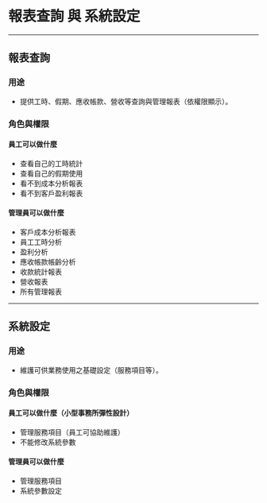 # 報表查詢 與 系統設定

---

## 報表查詢

### 用途
- 提供工時、假期、應收帳款、營收等查詢與管理報表（依權限顯示）。

### 角色與權限

#### 員工可以做什麼
- 查看自己的工時統計
- 查看自己的假期使用
- 看不到成本分析報表
- 看不到客戶盈利報表

#### 管理員可以做什麼
- 客戶成本分析報表
- 員工工時分析
- 盈利分析
- 應收帳款帳齡分析
- 收款統計報表
- 營收報表
- 所有管理報表

---

## 系統設定

### 用途
- 維護可供業務使用之基礎設定（服務項目等）。

### 角色與權限

#### 員工可以做什麼（小型事務所彈性設計）
- 管理服務項目（員工可協助維護）
- 不能修改系統參數

#### 管理員可以做什麼
- 管理服務項目
- 系統參數設定
